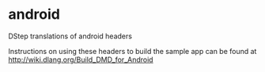 android
=======

DStep translations of android headers

Instructions on using these headers to build the sample app can be found at http://wiki.dlang.org/Build_DMD_for_Android
